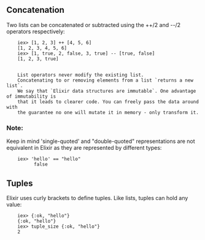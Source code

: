 ## Concatenation
Two lists can be concatenated or subtracted using the ++/2 and --/2 operators respectively:

        iex> [1, 2, 3] ++ [4, 5, 6]
        [1, 2, 3, 4, 5, 6]
        iex> [1, true, 2, false, 3, true] -- [true, false]
        [1, 2, 3, true]


        List operators never modify the existing list. 
        Concatenating to or removing elements from a list `returns a new list`. 
        We say that `Elixir data structures are immutable`. One advantage of immutability is
        that it leads to clearer code. You can freely pass the data around with 
        the guarantee no one will mutate it in memory - only transform it.


### Note: 
Keep in mind 'single-quoted' and 
"double-quoted" representations are not equivalent in Elixir as they are represented by different types:

        iex> 'hello' == "hello"
              false



## Tuples
Elixir uses curly brackets to define tuples. Like lists, tuples can hold any value:

        iex> {:ok, "hello"}
        {:ok, "hello"}
        iex> tuple_size {:ok, "hello"}
        2
